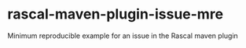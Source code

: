 # rascal-maven-plugin-issue-mre
Minimum reproducible example for an issue in the Rascal maven plugin
